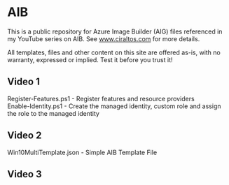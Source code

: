 # AIB
This is a public repository for Azure Image Builder (AIG) files referenced in my YouTube series on AIB.  See www.ciraltos.com for more details.

All templates, files and other content on this site are offered as-is, with no warranty, expressed or implied.  Test it before you trust it!

## Video 1
Register-Features.ps1 - Register features and resource providers  
Enable-Identity.ps1 - Create the managed identity, custom role and assign the role to the managed identity

## Video 2
Win10MultiTemplate.json - Simple AIB Template File  

## Video 3






